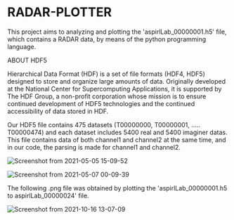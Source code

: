 # RADAR-PLOTTER

This project aims to analyzing and plotting the 'aspirlLab_00000001.h5' file, which contains a RADAR data, by means of the python programming language.


ABOUT HDF5

Hierarchical Data Format (HDF) is a set of file formats (HDF4, HDF5) designed to store and organize large amounts of data. Originally developed at the National Center for Supercomputing Applications, it is supported by The HDF Group, a non-profit corporation whose mission is to ensure continued development of HDF5 technologies and the continued accessibility of data stored in HDF.

Our HDF5 file contains 475 datasets (T00000000, T00000001, ..... T00000474) and each dataset includes 5400 real and 5400 imaginer datas. This file contains data of both channel1 and channel2 at the same time, and in our code, the parsing is made for channel1 and channel2.

![Screenshot from 2021-05-05 15-09-52](https://user-images.githubusercontent.com/52501795/118789798-cf2ad880-b89d-11eb-84e8-f2a3132ec2c8.png)

![Screenshot from 2021-05-07 00-09-39](https://user-images.githubusercontent.com/52501795/118412274-cbcafd80-b6a1-11eb-8293-237e4058e1a5.png)





The following .png file was obtained by plotting the 'aspirlLab_00000001.h5 to aspirlLab_00000024' file.

![Screenshot from 2021-10-16 13-07-09](https://user-images.githubusercontent.com/52501795/137583462-df50a120-a09f-4810-b2e7-b6e4eb0fd157.png)
